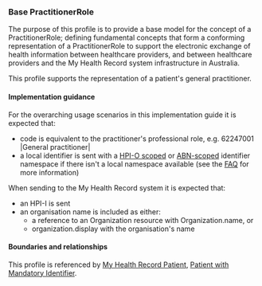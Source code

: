 ### Base PractitionerRole
The purpose of this profile is to provide a base model for the concept of a PractitionerRole; defining fundamental concepts that form a conforming representation of a PractitionerRole to support the electronic exchange of health information between healthcare providers, and between healthcare providers and the My Health Record system infrastructure in Australia.

This profile supports the representation of a patient's general practitioner. 

#### Implementation guidance
For the overarching usage scenarios in this implementation guide it is expected that:
<ul> 
      <li>code is equivalent to the practitioner's professional role, e.g. 62247001 |General practitioner|</li>
      <li>a local identifier is sent with a <a href="http://ns.electronichealth.net.au/id/hpio-scoped/service-provider-individual/1.0/index.html">HPI-O scoped</a> or <a href="http://ns.electronichealth.net.au/id/abn-scoped/service-provider-individual/1.0/index.html">ABN-scoped</a> identifier namespace if there isn't a local namespace available (see the <a href="https://github.com/AuDigitalHealth/ci-fhir-r4/wiki/Frequently-Asked-Questions">FAQ</a> for more information)</li>
</ul>

When sending to the My Health Record system it is expected that: 
<ul>
    <li>an HPI-I is sent</li>
    <li>an organisation name is included as either:
    <ul>
        <li>a reference to an Organization resource with Organization.name, or</li> 
        <li>organization.display with the organisation's name</li>
    </ul>
    </li>
</ul>

#### Boundaries and relationships
This profile is referenced by 
[My Health Record Patient](StructureDefinition-patient-mhr-1.html),
[Patient with Mandatory Identifier](StructureDefinition-patient-ident-1.html).